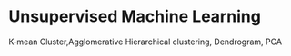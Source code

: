 # Unsupervised Machine Learning 
 K-mean Cluster,Agglomerative Hierarchical clustering, Dendrogram, PCA 
